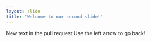 ```yaml
---
layout: slide
title: "Welcome to our second slide!"
---
```

New text in the pull request
Use the left arrow to go back!
